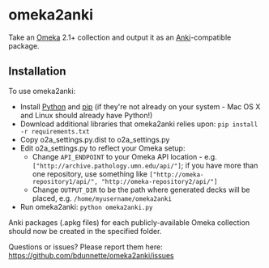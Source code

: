 omeka2anki
==========
Take an [Omeka](http://omeka.org) 2.1+ collection and output it as an [Anki](http://ankisrs.net)-compatible package.

Installation
------------
To use omeka2anki:

- Install [Python](https://www.python.org/downloads/) and [pip](http://pip.readthedocs.org/en/latest/installing.html#install-pip) (if they're not already on your system - Mac OS X and Linux should already have Python!)
- Download additional libraries that omeka2anki relies upon: `pip install -r requirements.txt`
- Copy o2a_settings.py.dist to o2a_settings.py
- Edit o2a_settings.py to reflect your Omeka setup:
  - Change `API_ENDPOINT` to your Omeka API location - e.g. `["http://archive.pathology.umn.edu/api/"]`; if you have more than one repository, use something like `["http://omeka-repository1/api/", "http://omeka-repository2/api/"]`
  - Change `OUTPUT_DIR` to be the path where generated decks will be placed, e.g. `/home/myusername/omeka2anki`
- Run omeka2anki: `python omeka2anki.py`
  
Anki packages (.apkg files) for each publicly-available Omeka collection should now be created in the specified folder.

Questions or issues? Please report them here: https://github.com/bdunnette/omeka2anki/issues
